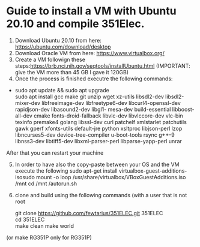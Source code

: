 <h1>Guide to install a VM with Ubuntu 20.10 and compile 351Elec.</h1>

1) Download Ubuntu 20.10 from here: https://ubuntu.com/download/desktop
2) Download Oracle VM from here: https://www.virtualbox.org/
3) Create a VM followign these steps:https://brb.nci.nih.gov/seqtools/installUbuntu.html (IMPORTANT: give the VM more than 45 GB I gave it 120GB)
4) Once the process is finished executre the following commands:
<ul>
    <li>sudo apt update && sudo apt upgrade</li>
    <il>sudo apt install gcc make git unzip wget xz-utils libsdl2-dev libsdl2-mixer-dev libfreeimage-dev libfreetype6-dev libcurl4-openssl-dev rapidjson-dev libasound2-dev libgl1- mesa-dev build-essential libboost-all-dev cmake fonts-droid-fallback libvlc-dev libvlccore-dev vlc-bin texinfo premake4 golang libssl-dev curl patchelf xmlstarlet patchutils gawk gperf xfonts-utils default-jre python xsltproc libjson-perl lzop libncurses5-dev device-tree-compiler u-boot-tools rsync g++-9 libnss3-dev libtiff5-dev libxml-parser-perl libparse-yapp-perl unrar</li>
</ul>
After that you can restart your machine

5) In order to have also the copy-paste between your OS and the VM execute the following
    sudo apt-get install virtualbox-guest-additions-isosudo 
    mount -o loop /usr/share/virtualbox/VBoxGuestAdditions.iso /mnt
    cd /mnt
    /autorun.sh

6) clone and build using the following commands (with a user that is not root

    git clone https://github.com/fewtarius/351ELEC.git 351ELEC  
    cd 351ELEC  
    make clean
    make world
    
 (or make RG351P only for RG351P)
